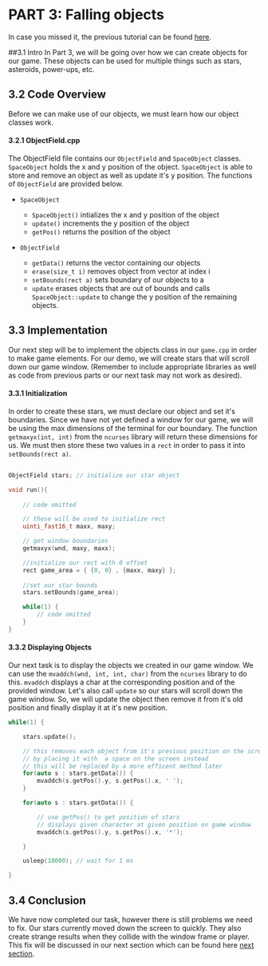 # PART 3: Falling objects

In case you missed it, the previous tutorial can be found [here](../part2).

##3.1 Intro
In Part 3, we will be going over how we can create objects for our game. These objects can be used for 
multiple things such as stars, asteroids, power-ups, etc.

## 3.2 Code Overview
Before we can make use of our objects, we must learn how our object classes work.  
#### 3.2.1 ObjectField.cpp
The ObjectField file contains our `ObjectField` and `SpaceObject` classes. `SpaceObject` holds the x and y position of
the object. `SpaceObject` is able to store and remove an object as well as update it's y position. 
The functions of `ObjectField` are provided below.
* `SpaceObject`
  * `SpaceObject()` intializes the x and y position of the object
  * `update()` increments the y position of the object
  * `getPos()` returns the position of the object

* `ObjectField`
  * `getData()` returns the vector containing our objects 
  * `erase(size_t i)` removes object from vector at index i 
  * `setBounds(rect a)` sets boundary of our objects to a
  * `update` erases objects that are out of bounds and calls `SpaceObject::update` to change the y position of the remaining objects.

## 3.3 Implementation
Our next step will be to implement the objects class in our `game.cpp` in order to make game elements. For our demo, we will
create stars that will scroll down our game window. (Remember to include appropriate libraries as well as code from 
previous parts or our next task may not work as desired).
#### 3.3.1 Initialization
In order to create these stars, we must declare our object and set it's boundaries. Since we have not yet defined a window
for our game, we will be using the max dimensions of the terminal for our boundary. The function `getmaxyx(int, int)` from 
the `ncurses` library will return these dimensions for us. We must then store these two values in a `rect` in order to pass 
it into `setBounds(rect a)`. 
```c++

ObjectField stars; // initialize our star object

void run(){
    
    // code omitted

    // these will be used to initialize rect
    uinti_fast16_t maxx, maxy;   

    // get window boundaries
    getmaxyx(wnd, maxy, maxx);

    //initialize our rect with 0 offset
    rect game_area = { {0, 0} , {maxx, maxy} }; 
    
    //set our star bounds
    stars.setBounds(game_area);

    while(1) {
        // code omitted   
    }
}

```
#### 3.3.2 Displaying Objects
Our next task is to display the objects we created in our game window. We can use the `mvaddch(wnd, int, int, char)` from the
`ncurses` library to do this. `mvaddch` displays a char at the corresponding position and of the provided window. Let's also
call `update` so our stars will scroll down the game window. So, we will update the object then remove it from it's old 
position and finally display it at it's new position.
```c++
while(1) {

    stars.update();

    // this removes each object from it's previous position on the screen
    // by placing it with  a space on the screen instead
    // this will be replaced by a more efficent method later
    for(auto s : stars.getData()) {
        mvaddch(s.getPos().y, s.getPos().x, ' ');
    }

    for(auto s : stars.getData()) {

        // use getPos() to get position of stars
        // displays given character at given position on game window
        mvaddch(s.getPos().y, s.getPos().x, '*');

    }

    usleep(10000); // wait for 1 ms

}
```
## 3.4 Conclusion
We have now completed our task, however there is still problems we need to fix. Our stars currently moved down the screen to
quickly. They also create strange results when they collide with the window frame or player. This fix will be discussed in 
our next section which can be found here [next section](../part4).
